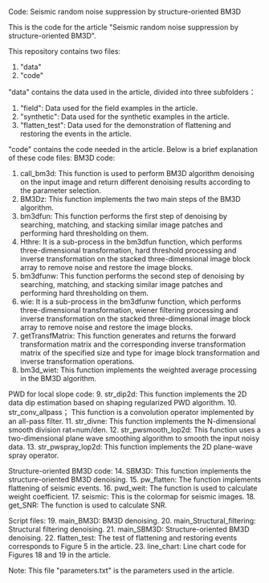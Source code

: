 Code: Seismic random noise suppression by structure-oriented BM3D

This is the code for the article "Seismic random noise suppression by structure-oriented BM3D".

This repository contains two files:
1. "data"
2. "code"

"data" contains the data used in the article, divided into three subfolders：
1. "field": Data used for the field examples in the article.
2. "synthetic": Data used for the synthetic examples in the article.
3. "flatten_test":  Data used for the demonstration of flattening and restoring the events in the article.

"code" contains the code needed in the article. Below is a brief explanation of these code files:
BM3D code:
1. call_bm3d: This function is used to perform BM3D algorithm denoising on the input image and return different denoising results according to the parameter selection.
2. BM3Dz: This function implements the two main steps of the BM3D algorithm.
3. bm3dfun: This function performs the first step of denoising by searching, matching, and stacking similar image patches and performing hard thresholding on them.
4. Hthre: It is a sub-process in the bm3dfun function, which performs three-dimensional transformation, hard threshold processing and inverse transformation on the stacked three-dimensional image block array to remove noise and restore the image blocks.
5. bm3dfunw: This function performs the second step of denoising by searching, matching, and stacking similar image patches and performing hard thresholding on them.
6. wie: It is a sub-process in the bm3dfunw function, which performs three-dimensional transformation, wiener filtering processing and inverse transformation on the stacked three-dimensional image block array to remove noise and restore the image blocks.
7. getTransfMatrix: This function generates and returns the forward transformation matrix and the corresponding inverse transformation matrix of the specified size and type for image block transformation and inverse transformation operations.
8. bm3d_wiet: This function implements the weighted average processing in the BM3D algorithm. 

PWD for local slope code:
9. str_dip2d: This function implements the 2D data dip estimation based on shaping regularized PWD algorithm.
10. str_conv_allpass； This function is a convolution operator implemented by an all-pass filter.
11. str_divne: This function implements the N-dimensional smooth division rat=num/den.
12. str_pwsmooth_lop2d: This function uses a two-dimensional plane wave smoothing algorithm to smooth the input noisy data.
13. str_pwspray_lop2d: This function implements the 2D plane-wave spray operator.

Structure-oriented BM3D code:
14. SBM3D: This function implements the structure-oriented BM3D denoising.
15. pw_flatten: The function implements flattening of seismic events.
16. pwd_weit:  The function is used to calculate weight coefficient.
17. seismic: This is the colormap for seismic images.
18. get_SNR: The function is used to calculate SNR.

Script files:
19. main_BM3D: BM3D denoising.
20. main_Structural_filtering: Structural filtering denoising.
21. main_SBM3D: Structure-oriented BM3D denoising.
22. flatten_test: The test of flattening and restoring events corresponds to Figure 5 in the article.
23. line_chart: Line chart code for Figures 18 and 19 in the article.

Note: This file "parameters.txt" is the parameters used in the article.



